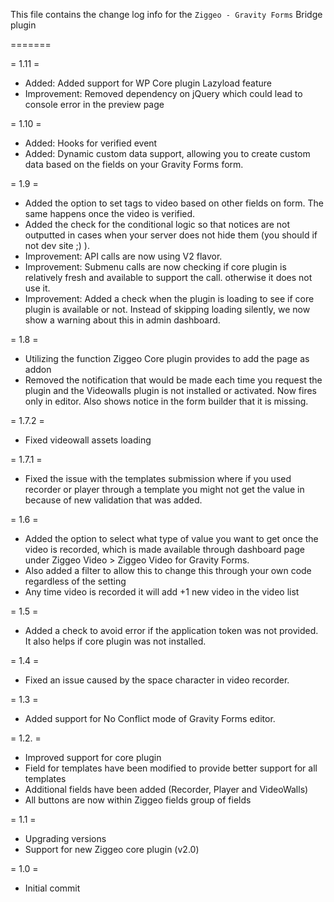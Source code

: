 This file contains the change log info for the `Ziggeo - Gravity Forms` Bridge plugin


=======

= 1.11 =
* Added: Added support for WP Core plugin Lazyload feature
* Improvement: Removed dependency on jQuery which could lead to console error in the preview page

= 1.10 =
* Added: Hooks for verified event
* Added: Dynamic custom data support, allowing you to create custom data based on the fields on your Gravity Forms form.

= 1.9 =
* Added the option to set tags to video based on other fields on form. The same happens once the video is verified.
* Added the check for the conditional logic so that notices are not outputted in cases when your server does not hide them (you should if not dev site ;) ).
* Improvement: API calls are now using V2 flavor.
* Improvement: Submenu calls are now checking if core plugin is relatively fresh and available to support the call. otherwise it does not use it.
* Improvement: Added a check when the plugin is loading to see if core plugin is available or not. Instead of skipping loading silently, we now show a warning about this in admin dashboard.

= 1.8 =
* Utilizing the function Ziggeo Core plugin provides to add the page as addon
* Removed the notification that would be made each time you request the plugin and the Videowalls plugin is not installed or activated. Now fires only in editor. Also shows notice in the form builder that it is missing.

= 1.7.2 =
* Fixed videowall assets loading

= 1.7.1 =
* Fixed the issue with the templates submission where if you used recorder or player through a template you might not get the value in because of new validation that was added.

= 1.6 =
* Added the option to select what type of value you want to get once the video is recorded, which is made available through dashboard page under Ziggeo Video > Ziggeo Video for Gravity Forms.
* Also added a filter to allow this to change this through your own code regardless of the setting
* Any time video is recorded it will add +1 new video in the video list

= 1.5 =
* Added a check to avoid error if the application token was not provided. It also helps if core plugin was not installed.

= 1.4 =
* Fixed an issue caused by the space character in video recorder.

= 1.3 =
* Added support for No Conflict mode of Gravity Forms editor.

= 1.2. =
* Improved support for core plugin
* Field for templates have been modified to provide better support for all templates
* Additional fields have been added (Recorder, Player and VideoWalls)
* All buttons are now within Ziggeo fields group of fields

= 1.1 =
* Upgrading versions
* Support for new Ziggeo core plugin (v2.0)

= 1.0 =
* Initial commit